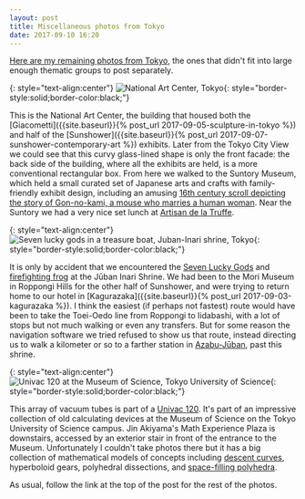 ```yaml
---
layout: post
title: Miscellaneous photos from Tokyo
date: 2017-09-10 16:20
---
```

[Here are my remaining photos from Tokyo](http://www.ics.uci.edu/~eppstein/pix/tokyomisc/), the ones that didn't fit into large enough thematic groups to post separately.

{: style="text-align:center"}
![National Art Center, Tokyo](http://www.ics.uci.edu/~eppstein/pix/tokyomisc/NationalArtCenter3-m.jpg){: style="border-style:solid;border-color:black;"}

This is the National Art Center, the building that housed both the [Giacometti]({{site.baseurl}}{% post_url 2017-09-05-sculpture-in-tokyo %}) and half of the [Sunshower]({{site.baseurl}}{% post_url 2017-09-07-sunshower-contemporary-art %}) exhibits. Later from the Tokyo City View we could see that this curvy glass-lined shape is only the front facade: the back side of the building, where all the exhibits are held, is a more conventional rectangular box. From here we walked to the Suntory Museum, which held a small curated set of Japanese arts and crafts with family-friendly exhibit design, including an amusing [16th century scroll depicting the story of Gon-no-kami, a mouse who marries a human woman](https://www.google.com/culturalinstitute/beta/asset/EQEeEDqgJWR29A?hl=en). Near the Suntory we had a very nice set lunch at [Artisan de la Truffe](http://www.tokyoweekender.com/2017/07/a-pricey-ingredient-takes-center-stage-at-this-midtown-establishment/).

{: style="text-align:center"}
![Seven lucky gods in a treasure boat, Juban-Inari shrine, Tokyo](http://www.ics.uci.edu/~eppstein/pix/tokyomisc/JubanInariTreasureBoat-m.jpg){: style="border-style:solid;border-color:black;"}

It is only by accident that we encountered the [Seven Lucky Gods](https://en.wikipedia.org/wiki/Seven_Lucky_Gods) and [firefighting frog](http://todayintokyo.tumblr.com/post/122776275841/j%C5%ABban-inari-jinja-%E5%8D%81%E7%95%AA%E7%A8%B2%E8%8D%B7-%E7%A5%9E%E7%A4%BE-has-two-famous-frog) at the Jūban Inari Shrine. We had been to the Mori Museum in Roppongi Hills for the other half of Sunshower, and were trying to return home to our hotel in [Kagurazaka]({{site.baseurl}}{% post_url 2017-09-03-kagurazaka %}). I think the easiest (if perhaps not fastest) route would have been to take the Toei-Oedo line from Roppongi to Iidabashi, with a lot of stops but not much walking or even any transfers. But for some reason the navigation software we tried refused to show us that route, instead directing us to walk a kilometer or so to a farther station in [Azabu-Jūban](https://en.wikipedia.org/wiki/Azabu-J%C5%ABban), past this shrine.

{: style="text-align:center"}
![Univac 120 at the Museum of Science, Tokyo University of Science](http://www.ics.uci.edu/~eppstein/pix/tokyomisc/Univac120-m.jpg){: style="border-style:solid;border-color:black;"}

This array of vacuum tubes is part of a [Univac 120](https://en.wikipedia.org/wiki/Remington_Rand_409). It's part of an impressive collection of old calculating devices at the Museum of Science on the Tokyo University of Science campus. Jin Akiyama's Math Experience Plaza is downstairs, accessed by an exterior stair in front of the entrance to the Museum. Unfortunately I couldn't take photos there but it has a big collection of mathematical models of concepts including [descent curves](https://en.wikipedia.org/wiki/Brachistochrone_curve), hyperboloid gears, polyhedral dissections, and [space-filling polyhedra](https://en.wikipedia.org/wiki/Category:Space-filling_polyhedra).

As usual, follow the link at the top of the post for the rest of the photos.
